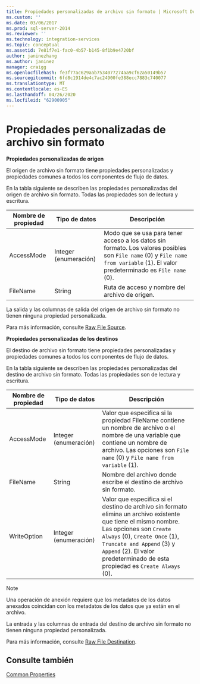 ```yaml
---
title: Propiedades personalizadas de archivo sin formato | Microsoft Docs
ms.custom: ''
ms.date: 03/06/2017
ms.prod: sql-server-2014
ms.reviewer: ''
ms.technology: integration-services
ms.topic: conceptual
ms.assetid: 7e81f7e1-fac0-4b57-b145-8f1b9e4720bf
author: janinezhang
ms.author: janinez
manager: craigg
ms.openlocfilehash: fe3f77ac629aab7534077274aa9cf62a50149b57
ms.sourcegitcommit: 6fd8c1914de4c7ac24900fe388ecc7883c740077
ms.translationtype: MT
ms.contentlocale: es-ES
ms.lasthandoff: 04/26/2020
ms.locfileid: "62900905"
---
```

# <a name="raw-file-custom-properties"></a>Propiedades personalizadas de archivo sin formato
  **Propiedades personalizadas de origen**  
  
 El origen de archivo sin formato tiene propiedades personalizadas y propiedades comunes a todos los componentes de flujo de datos.  
  
 En la tabla siguiente se describen las propiedades personalizadas del origen de archivo sin formato. Todas las propiedades son de lectura y escritura.  
  
|Nombre de propiedad|Tipo de datos|Descripción|  
|-------------------|---------------|-----------------|  
|AccessMode|Integer (enumeración)|Modo que se usa para tener acceso a los datos sin formato. Los valores posibles son `File name` (0) y `File name from variable` (1). El valor predeterminado es `File name` (0).|  
|FileName|String|Ruta de acceso y nombre del archivo de origen.|  
  
 La salida y las columnas de salida del origen de archivo sin formato no tienen ninguna propiedad personalizada.  
  
 Para más información, consulte [Raw File Source](raw-file-source.md).  
  
 **Propiedades personalizadas de los destinos**  
  
 El destino de archivo sin formato tiene propiedades personalizadas y propiedades comunes a todos los componentes de flujo de datos.  
  
 En la tabla siguiente se describen las propiedades personalizadas del destino de archivo sin formato. Todas las propiedades son de lectura y escritura.  
  
|Nombre de propiedad|Tipo de datos|Descripción|  
|-------------------|---------------|-----------------|  
|AccessMode|Integer (enumeración)|Valor que especifica si la propiedad FileName contiene un nombre de archivo o el nombre de una variable que contiene un nombre de archivo. Las opciones son `File name` (0) y `File name from variable` (1).|  
|FileName|String|Nombre del archivo donde escribe el destino de archivo sin formato.|  
|WriteOption|Integer (enumeración)|Valor que especifica si el destino de archivo sin formato elimina un archivo existente que tiene el mismo nombre. Las opciones son `Create Always` (0), `Create Once` (1), `Truncate and Append` (3) y `Append` (2). El valor predeterminado de esta propiedad es `Create Always` (0).|  
  
> [!NOTE]  
>  Una operación de anexión requiere que los metadatos de los datos anexados coincidan con los metadatos de los datos que ya están en el archivo.  
  
 La entrada y las columnas de entrada del destino de archivo sin formato no tienen ninguna propiedad personalizada.  
  
 Para más información, consulte [Raw File Destination](raw-file-destination.md).  
  
## <a name="see-also"></a>Consulte también  
 [Common Properties](../common-properties.md)  
  
  
